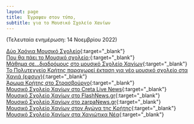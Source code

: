 ```yaml
---
layout: page
title:  Έγραψαν στον τύπο,
subtitle: για το Μουσικό Σχολείο Χανίων
---
```



(Τελευταία ενημέρωση: 14 Νοεμβρίου 2022)


[Δύο Χρόνια Μουσικό Σχολείο](https://nyxtamera.gr/?p=52463){:target="_blank"}  
[Που θα πάει το Μουσικό σχολείο;](https://nyxtamera.gr/?p=68209){:target="_blank"}  
[Μάθημα σε...διαδρόμους στο μουσικό Σχολείο Χανίων](https://www.haniotika-nea.gr/mathima-se-diadromoys-sto-moysiko-scholeio-chanion/){:target="_blank"}  
[Το Πολυτεχνείο Κρήτης παραχωρεί έκταση για νέο μουσικό σχολείο στα Χανιά (εφσυν)](https://www.efsyn.gr/efkriti/koinonia/334304_polytehneio-kritis-parahorei-ektasi-gia-neo-moysiko-sholeio-sta-hania){:target="_blank"}  
[Άρωμα Κρήτης στο Στρασβούργο](https://www.documentonews.gr/article/arwma-krhths-sto-strasboyrgo-diaskedasan-me-lyra-toys-eyrwboyleytes-photos/){:target="_blank"}  
[Μουσικό Σχολείο Χανίων στο Creta Live News](https://www.cretalive.gr/tags/moysiko-sholeio-hanion){:target="_blank"}  
[Μουσικό Σχολείο Χανίων στο FlashNews.gr](https://flashnews.gr/tag/mousiko-scholeio-chanion/){:target="_blank"}  
[Μουσικό Σχολείο Χανίων στο zarpaNews.gr](https://www.zarpanews.gr/tag/%CE%BC%CE%BF%CF%85%CF%83%CE%B9%CE%BA%CE%BF-%CF%83%CF%87%CE%BF%CE%BB%CE%B5%CE%B9%CE%BF-%CF%87%CE%B1%CE%BD%CE%B9%CF%89%CE%BD/){:target="_blank"}  
[Μουσικό Σχολείο Χανίων στον Αγώνα της Κρήτης](https://agonaskritis.gr/?s=%CE%BC%CE%BF%CF%85%CF%83%CE%B9%CE%BA%CE%BF+%CF%83%CF%87%CE%BF%CE%BB%CE%B5%CE%B9%CE%BF+%CF%87%CE%B1%CE%BD%CE%B9){:target="_blank"}  
[Μουσικό Σχολείο Χανίων στα Χανιώτικα Νέα](https://www.haniotika-nea.gr/search/%CE%BC%CE%BF%CF%85%CF%83%CE%B9%CE%BA%CE%BF+%CF%83%CF%87%CE%BF%CE%BB%CE%B5%CE%B9%CE%BF+%CF%87%CE%B1%CE%BD%CE%B9%CF%89%CE%BD){:target="_blank"}

